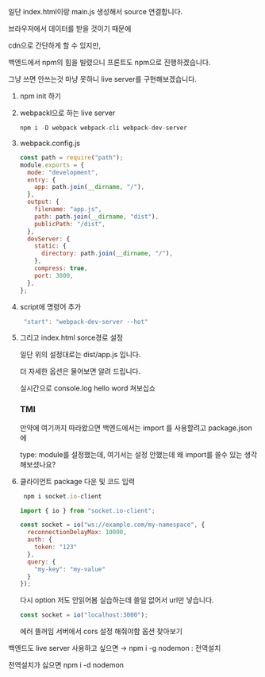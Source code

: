 일단 index.html이랑 main.js 생성해서 source 연결합니다.

브라우저에서 데이터를 받을 것이기 때문에

cdn으로 간단하게 할 수 있지만,

백엔드에서 npm의 힘을 빌렸으니 프론트도 npm으로 진행하겠습니다.

그냥 쓰면 안쓰는것 마냥 못하니 live server를 구현해보겠습니다.

1. npm init 하기
2. webpackl으로 하는 live server

   ```jsx
   npm i -D webpack webpack-cli webpack-dev-server
   ```

3. webpack.config.js

   ```jsx
   const path = require("path");
   module.exports = {
     mode: "development",
     entry: {
       app: path.join(__dirname, "/"),
     },
     output: {
       filename: "app.js",
       path: path.join(__dirname, "dist"),
       publicPath: "/dist",
     },
     devServer: {
       static: {
         directory: path.join(__dirname, "/"),
       },
       compress: true,
       port: 3000,
     },
   };
   ```

4. script에 명령어 추가

   ```jsx
   	"start": "webpack-dev-server --hot"
   ```

5. 그리고 index.html sorce경로 설정

   일단 위의 설정대로는 dist/app.js 입니다.

   더 자세한 옵션은 물어보면 알려 드립니다.

   실시간으로 console.log hello word 쳐보십쇼

   ### TMI

   만약에 여기까지 따라왔으면 백엔드에서는 import 를 사용할려고 package.json에

   type: module를 설정했는데, 여기서는 설정 안했는데 왜 import를 쓸수 있는 생각해보셨나요?

6. 클라이언트 package 다운 및 코드 입력

   ```jsx
   	npm i socket.io-client

   import { io } from "socket.io-client";

   const socket = io("ws://example.com/my-namespace", {
     reconnectionDelayMax: 10000,
     auth: {
       token: "123"
     },
     query: {
       "my-key": "my-value"
     }
   });
   ```

   다시 option 저도 안읽어봄 실습하는데 쓸일 없어서 url만 넣습니다.

   ```jsx
   const socket = io("localhost:3000");
   ```

   에러 뜰꺼임 서버에서 cors 설정 해줘야함 옵션 찾아보기

백엔드도 live server 사용하고 싶으면 → npm i -g nodemon : 전역설치

전역설치가 싫으면 npm i -d nodemon

